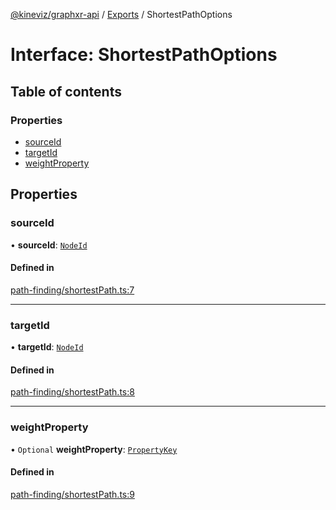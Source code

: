 [@kineviz/graphxr-api](../README.md) / [Exports](../modules.md) / ShortestPathOptions

# Interface: ShortestPathOptions

## Table of contents

### Properties

- [sourceId](ShortestPathOptions.md#sourceid)
- [targetId](ShortestPathOptions.md#targetid)
- [weightProperty](ShortestPathOptions.md#weightproperty)

## Properties

### sourceId

• **sourceId**: [`NodeId`](../modules.md#nodeid)

#### Defined in

[path-finding/shortestPath.ts:7](https://bitbucket.org/kineviz/graphxr-api/src/019f384/src/path-finding/shortestPath.ts#lines-7)

___

### targetId

• **targetId**: [`NodeId`](../modules.md#nodeid)

#### Defined in

[path-finding/shortestPath.ts:8](https://bitbucket.org/kineviz/graphxr-api/src/019f384/src/path-finding/shortestPath.ts#lines-8)

___

### weightProperty

• `Optional` **weightProperty**: [`PropertyKey`](../modules.md#propertykey)

#### Defined in

[path-finding/shortestPath.ts:9](https://bitbucket.org/kineviz/graphxr-api/src/019f384/src/path-finding/shortestPath.ts#lines-9)
